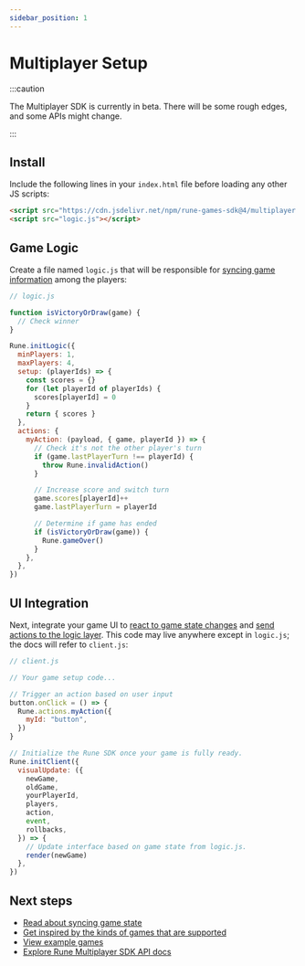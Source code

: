 ```yaml
---
sidebar_position: 1
---
```


# Multiplayer Setup

:::caution

The Multiplayer SDK is currently in beta. There will be some rough edges, and some APIs might change.

:::

## Install

Include the following lines in your `index.html` file before loading any other JS scripts:

```html
<script src="https://cdn.jsdelivr.net/npm/rune-games-sdk@4/multiplayer.js"></script>
<script src="logic.js"></script>
```

## Game Logic

Create a file named `logic.js` that will be responsible for [syncing game information](syncing-game-state.md) among the players:

```js
// logic.js

function isVictoryOrDraw(game) {
  // Check winner
}

Rune.initLogic({
  minPlayers: 1,
  maxPlayers: 4,
  setup: (playerIds) => {
    const scores = {}
    for (let playerId of playerIds) {
      scores[playerId] = 0
    }
    return { scores }
  },
  actions: {
    myAction: (payload, { game, playerId }) => {
      // Check it's not the other player's turn
      if (game.lastPlayerTurn !== playerId) {
        throw Rune.invalidAction()
      }

      // Increase score and switch turn
      game.scores[playerId]++
      game.lastPlayerTurn = playerId

      // Determine if game has ended
      if (isVictoryOrDraw(game)) {
        Rune.gameOver()
      }
    },
  },
})
```

## UI Integration

Next, integrate your game UI to [react to game state changes](api/multiplayer.md#runeinitclientoptions) and [send actions to the logic layer](api/multiplayer.md#runeinitclientoptions). This code may live anywhere except in `logic.js`; the docs will refer to `client.js`:

```js
// client.js

// Your game setup code...

// Trigger an action based on user input
button.onClick = () => {
  Rune.actions.myAction({
    myId: "button",
  })
}

// Initialize the Rune SDK once your game is fully ready.
Rune.initClient({
  visualUpdate: ({
    newGame,
    oldGame,
    yourPlayerId,
    players,
    action,
    event,
    rollbacks,
  }) => {
    // Update interface based on game state from logic.js.
    render(newGame)
  },
})
```

## Next steps

- [Read about syncing game state](syncing-game-state.md)
- [Get inspired by the kinds of games that are supported](supported-games.md)
- [View example games](examples.md)
- [Explore Rune Multiplayer SDK API docs](api/multiplayer.md)
